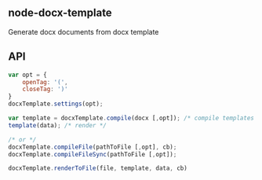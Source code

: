 ## node-docx-template

Generate docx documents from docx template

## API

```javascript
var opt = {
    openTag: '(',
    closeTag: ')'
}
docxTemplate.settings(opt);

var template = docxTemplate.compile(docx [,opt]); /* compile templates */
template(data); /* render */

/* or */
docxTemplate.compileFile(pathToFile [,opt], cb);
docxTemplate.compileFileSync(pathToFile [,opt]);

docxTemplate.renderToFile(file, template, data, cb)

```